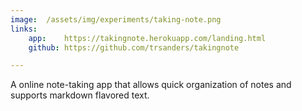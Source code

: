 ```yaml
---
image:  /assets/img/experiments/taking-note.png
links:
    app:    https://takingnote.herokuapp.com/landing.html
    github: https://github.com/trsanders/takingnote

---
```


A online note-taking app that allows quick organization of notes and supports
markdown flavored text.